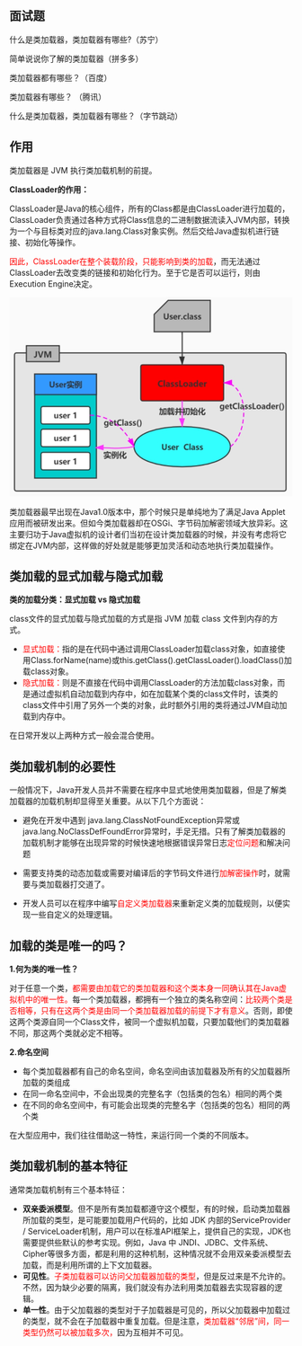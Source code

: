 ## 面试题

什么是类加载器，类加载器有哪些?（苏宁）

简单说说你了解的类加载器（拼多多）

类加载器都有哪些？（百度） 

类加载器有哪些？  （腾讯）

什么是类加载器，类加载器有哪些？（字节跳动）

## 作用

类加载器是 JVM 执行类加载机制的前提。

**ClassLoader的作用：**

ClassLoader是Java的核心组件，所有的Class都是由ClassLoader进行加载的，ClassLoader负责通过各种方式将Class信息的二进制数据流读入JVM内部，转换为一个与目标类对应的java.lang.Class对象实例。然后交给Java虚拟机进行链接、初始化等操作。

<font color = 'red'>因此，ClassLoader在整个装载阶段，只能影响到类的加载</font>，而无法通过ClassLoader去改变类的链接和初始化行为。至于它是否可以运行，则由Execution Engine决定。

![](images/8.类的加载.jpeg)


类加载器最早出现在Java1.0版本中，那个时候只是单纯地为了满足Java Applet应用而被研发出来。但如今类加载器却在OSGi、字节码加解密领域大放异彩。这主要归功于Java虚拟机的设计者们当初在设计类加载器的时候，并没有考虑将它绑定在JVM内部，这样做的好处就是能够更加灵活和动态地执行类加载操作。

 ## 类加载的显式加载与隐式加载

**类的加载分类：显式加载 vs 隐式加载**

class文件的显式加载与隐式加载的方式是指 JVM 加载 class 文件到内存的方式。

- <font color = 'red'>显式加载：</font>指的是在代码中通过调用ClassLoader加载class对象，如直接使用Class.forName(name)或this.getClass().getClassLoader().loadClass()加载class对象。
- <font color = 'red'>隐式加载：</font>则是不直接在代码中调用ClassLoader的方法加载class对象，而是通过虚拟机自动加载到内存中，如在加载某个类的class文件时，该类的class文件中引用了另外一个类的对象，此时额外引用的类将通过JVM自动加载到内存中。

在日常开发以上两种方式一般会混合使用。

## 类加载机制的必要性

一般情况下，Java开发人员并不需要在程序中显式地使用类加载器，但是了解类加载器的加载机制却显得至关重要。从以下几个方面说：

- 避免在开发中遇到 java.lang.ClassNotFoundException异常或java.lang.NoClassDefFoundError异常时，手足无措。只有了解类加载器的加载机制才能够在出现异常的时候快速地根据错误异常日志<font color = 'red'>定位问题</font>和解决问题

- 需要支持类的动态加载或需要对编译后的字节码文件进行<font color = 'red'>加解密操作</font>时，就需要与类加载器打交道了。
- 开发人员可以在程序中编写<font color = 'red'>自定义类加载器</font>来重新定义类的加载规则，以便实现一些自定义的处理逻辑。

## 加载的类是唯一的吗？

**1.何为类的唯一性？**

对于任意一个类，<font color = 'red'>都需要由加载它的类加载器和这个类本身一同确认其在Java虚拟机中的唯一性。</font>每一个类加载器，都拥有一个独立的类名称空间：<font color = 'red'>比较两个类是否相等，只有在这两个类是由同一个类加载器加载的前提下才有意义</font>。否则，即使这两个类源自同一个Class文件，被同一个虚拟机加载，只要加载他们的类加载器不同，那这两个类就必定不相等。

**2.命名空间**

- 每个类加载器都有自己的命名空间，命名空间由该加载器及所有的父加载器所加载的类组成
- 在同一命名空间中，不会出现类的完整名字（包括类的包名）相同的两个类
- 在不同的命名空间中，有可能会出现类的完整名字（包括类的包名）相同的两个类

在大型应用中，我们往往借助这一特性，来运行同一个类的不同版本。

 ## 类加载机制的基本特征

通常类加载机制有三个基本特征：

- **双亲委派模型**。但不是所有类加载都遵守这个模型，有的时候，启动类加载器所加载的类型，是可能要加载用户代码的，比如 JDK 内部的ServiceProvider / ServiceLoader机制，用户可以在标准API框架上，提供自己的实现，JDK也需要提供些默认的参考实现。例如，Java 中 JNDI、JDBC、文件系统、Cipher等很多方面，都是利用的这种机制，这种情况就不会用双亲委派模型去加载，而是利用所谓的上下文加载器。
- **可见性**。<font color = 'red'>子类加载器可以访问父加载器加载的类型</font>，但是反过来是不允许的。不然，因为缺少必要的隔离，我们就没有办法利用类加载器去实现容器的逻辑。
- **单一性**。由于父加载器的类型对于子加载器是可见的，所以父加载器中加载过的类型，就不会在子加载器中重复加载。但是注意，<font color = 'red'>类加载器“邻居”间，同一类型仍然可以被加载多次，</font>因为互相并不可见。

 

 
